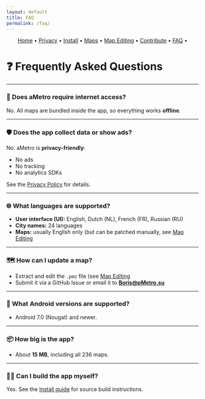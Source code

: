 ```yaml
---
layout: default
title: FAQ
permalink: /faq/
---
```


<p align="center">
  <a href="/ametro">Home</a> •
  <a href="/ametro/privacy/">Privacy</a> •
  <a href="/ametro/install/">Install</a> •
  <a href="/ametro/maps/">Maps</a> •
  <a href="/ametro/maps-editing/">Map Editing</a> •
  <a href="/ametro/contributing/">Contribute</a> •
  <a href="/ametro/faq/">FAQ</a> •
</p>


# ❓ Frequently Asked Questions

---

### 🔌 Does aMetro require internet access?
No. All maps are bundled inside the app, so everything works **offline**.

---

### 🛡️ Does the app collect data or show ads?
No. aMetro is **privacy-friendly**:  
- No ads  
- No tracking  
- No analytics SDKs  

See the [Privacy Policy](privacy.md) for details.

---

### 🌐 What languages are supported?
- **User interface (UI):** English, Dutch (NL), French (FR), Russian (RU)  
- **City names:** 24 languages  
- **Maps:** usually English only (but can be patched manually, see [Map Editing](maps-editing.md)  

---

### 🗺️ How can I update a map?
- Extract and edit the `.pmz` file (see [Map Editing](maps-editing.md)  
- Submit it via a GitHub Issue or email it to **Boris@pMetro.su**  

---

### 📱 What Android versions are supported?
- Android 7.0 (Nougat) and newer.  

---

### 📦 How big is the app?
- About **15 MB**, including all 236 maps.  

---

### 🧑‍💻 Can I build the app myself?
Yes. See the [Install guide](install.md) for source build instructions.  
